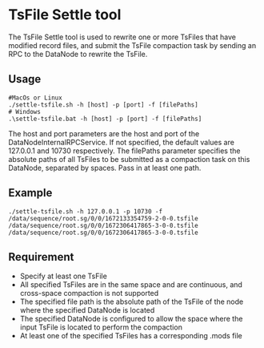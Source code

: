 <!--

    Licensed to the Apache Software Foundation (ASF) under one
    or more contributor license agreements.  See the NOTICE file
    distributed with this work for additional information
    regarding copyright ownership.  The ASF licenses this file
    to you under the Apache License, Version 2.0 (the
    "License"); you may not use this file except in compliance
    with the License.  You may obtain a copy of the License at
    
        http://www.apache.org/licenses/LICENSE-2.0
    
    Unless required by applicable law or agreed to in writing,
    software distributed under the License is distributed on an
    "AS IS" BASIS, WITHOUT WARRANTIES OR CONDITIONS OF ANY
    KIND, either express or implied.  See the License for the
    specific language governing permissions and limitations
    under the License.

-->

# TsFile Settle tool

The TsFile Settle tool is used to rewrite one or more TsFiles that have modified record files, and submit the TsFile compaction task by sending an RPC to the DataNode to rewrite the TsFile.
## Usage
```shell
#MacOs or Linux
./settle-tsfile.sh -h [host] -p [port] -f [filePaths]
# Windows
.\settle-tsfile.bat -h [host] -p [port] -f [filePaths]
```
The host and port parameters are the host and port of the DataNodeInternalRPCService. If not specified, the default values are 127.0.0.1 and 10730 respectively. The filePaths parameter specifies the absolute paths of all TsFiles to be submitted as a compaction task on this DataNode, separated by spaces. Pass in at least one path.
## Example
```shell
./settle-tsfile.sh -h 127.0.0.1 -p 10730 -f /data/sequence/root.sg/0/0/1672133354759-2-0-0.tsfile /data/sequence/root.sg/0/0/1672306417865-3-0-0.tsfile /data/sequence/root.sg/0/0/1672306417865-3-0-0.tsfile
```
## Requirement
* Specify at least one TsFile
* All specified TsFiles are in the same space and are continuous, and cross-space compaction is not supported
* The specified file path is the absolute path of the TsFile of the node where the specified DataNode is located
* The specified DataNode is configured to allow the space where the input TsFile is located to perform the compaction
* At least one of the specified TsFiles has a corresponding .mods file